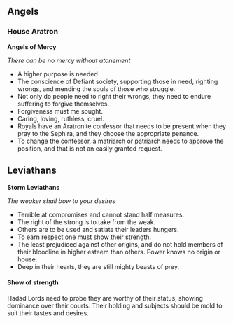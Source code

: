 ## Angels

### House Aratron

**Angels of Mercy**

*There can be no mercy without atonement*

- A higher purpose is needed
- The conscience of Defiant society, supporting those in need, righting wrongs, and mending the souls of those who struggle.
- Not only do people need to right their wrongs, they need to endure suffering to forgive themselves.
- Forgiveness must me sought.
- Caring, loving, ruthless, cruel.
- Royals have an Aratronite confessor that needs to be present when they pray to the Sephira, and they choose the appropriate penance.
- To change the confessor, a matriarch or patriarch needs to approve the position, and that is not an easily granted request.

## Leviathans

**Storm Leviathans**

*The weaker shall bow to your desires*

- Terrible at compromises and cannot stand half measures.
- The right of the strong is to take from the weak.
- Others are to be used and satiate their leaders hungers.
- To earn respect one must show their strength.
- The least prejudiced against other origins, and do not hold members of their bloodline in higher esteem than others. Power knows no origin or house.
- Deep in their hearts, they are still mighty beasts         of prey.

#### Show of strength

Hadad Lords need to probe they are worthy of their status, showing dominance over their courts. Their holding and subjects should be mold to suit their tastes and desires.


